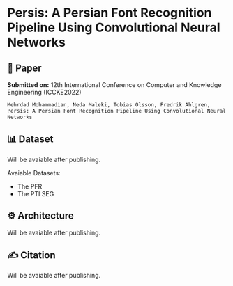 # Persis: A Persian Font Recognition Pipeline Using Convolutional Neural Networks


## 📖 Paper
**Submitted on:** 12th International Conference on Computer and Knowledge Engineering (ICCKE2022)

```Mehrdad Mohammadian, Neda Maleki, Tobias Olsson, Fredrik Ahlgren, Persis: A Persian Font Recognition Pipeline Using Convolutional Neural Networks ```


## 📊 Dataset
Will be avaiable after publishing.

<!-- ![mehrdad mohammadina](assets/presis-some-samples.png) -->


Avaiable Datasets:
- The PFR
- The PTI SEG

## ⚙️ Architecture
Will be avaiable after publishing.

## ✍️ Citation
Will be avaiable after publishing.


